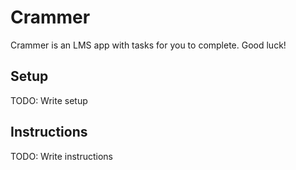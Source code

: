 # Crammer

Crammer is an LMS app with tasks for you to complete. Good luck!

## Setup

TODO: Write setup

## Instructions

TODO: Write instructions
